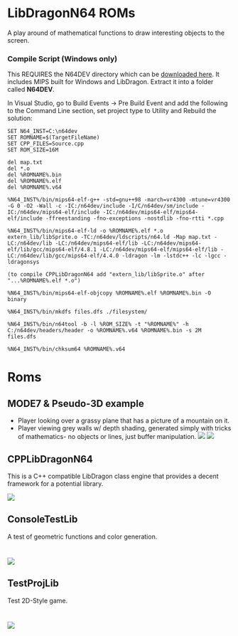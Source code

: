 
# LibDragonN64 ROMs
A play around of mathematical functions to draw interesting objects to the screen.

### Compile Script (Windows only)
This REQUIRES the N64DEV directory which can be [downloaded here](http://73.55.44.55/n64dev.7z). It includes MIPS built for Windows and LibDragon. 
Extract it into a folder called <b>N64DEV</b>.

In Visual Studio, go to Build Events -> Pre Build Event and add the following to the Command Line section, set project type to Utility and Rebuild the solution:

```
SET N64_INST=C:\n64dev
SET ROMNAME=$(TargetFileName)
SET CPP_FILES=Source.cpp
SET ROM_SIZE=16M

del map.txt
del *.o
del %ROMNAME%.bin
del %ROMNAME%.elf
del %ROMNAME%.v64

%N64_INST%/bin/mips64-elf-g++ -std=gnu++98 -march=vr4300 -mtune=vr4300 -G 0 -O2 -Wall -c -IC:/n64dev/include -I/C/n64dev/sm/include -IC:/n64dev/mips64-elf/include -IC:/n64dev/mips64-elf/mips64-elf/include -ffreestanding -fno-exceptions -nostdlib -fno-rtti *.cpp

%N64_INST%/bin/mips64-elf-ld -o %ROMNAME%.elf *.o extern_lib/libSprite.o -TC:/n64dev/ldscripts/n64.ld -Map map.txt -LC:/n64dev/lib -LC:/n64dev/mips64-elf/lib -LC:/n64dev/mips64-elf/lib/gcc/mips64-elf/4.8.1 -LC:/n64dev/mips64-elf/mips64-elf/lib -LC:/n64dev/lib/gcc/mips64-elf/4.4.0 -ldragon -lm -lstdc++ -lc -lgcc -ldragonsys

(to compile CPPLibDragonN64 add "extern_lib/libSprite.o" after "...%ROMNAME%.elf *.o")

%N64_INST%/bin/mips64-elf-objcopy %ROMNAME%.elf %ROMNAME%.bin -O binary

%N64_INST%/bin/mkdfs files.dfs ./filesystem/

%N64_INST%/bin/n64tool -b -l %ROM_SIZE% -t "%ROMNAME%" -h C:/n64dev/headers/header -o %ROMNAME%.v64 %ROMNAME%.bin -s 2M files.dfs

%N64_INST%/bin/chksum64 %ROMNAME%.v64
```
# Roms
## MODE7 & Pseudo-3D example
- Player looking over a grassy plane that has a picture of a mountain on it.
- Player viewing grey walls w/ depth shading, generated simply with tricks of mathematics- no objects or lines, just buffer manipulation. 
<IMG SRC="https://i.gyazo.com/a26ae20a78e24a62abda7183b85b3206.png"></img>
<IMG SRC="http://73.55.44.55/libn64gametest.png"></img>

## CPPLibDragonN64 
This is a C++ compatible LibDragon class engine that provides a decent framework
for a potential library.

<IMG SRC="https://i.gyazo.com/59d2ed4c79047a3a6a649c6650abd1b6.png"></IMG>
## ConsoleTestLib
A test of geometric functions and color generation.

# <img src="https://i.gyazo.com/bb6717da3316b91ca628648acb9bc296.png"></img>
## TestProjLib
Test 2D-Style game.

# <img src="https://i.gyazo.com/80f0e4cc6272547d2a7cb1766c277d2e.png"></img>
